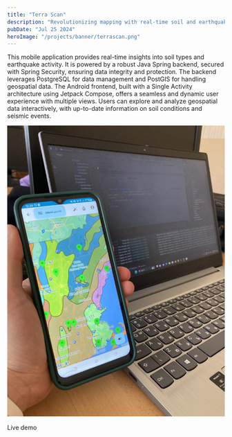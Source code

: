 ```yaml
---
title: "Terra Scan"
description: "Revolutionizing mapping with real-time soil and earthquake data visualization "
pubDate: "Jul 25 2024"
heroImage: "/projects/banner/terrascan.png"
---
```


This mobile application provides real-time insights into soil types and earthquake activity. It is powered by a robust Java Spring backend, secured with Spring Security, ensuring data integrity and protection. The backend leverages PostgreSQL for data management and PostGIS for handling geospatial data. The Android frontend, built with a Single Activity architecture using Jetpack Compose, offers a seamless and dynamic user experience with multiple views. Users can explore and analyze geospatial data interactively, with up-to-date information on soil conditions and seismic events.

![Live demo](../../../public/projects/terrascan/terrascnanlivedemo.jpg)

Live demo
